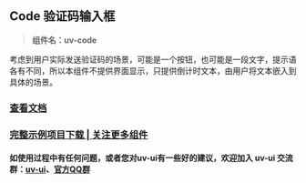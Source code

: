 ## Code 验证码输入框

> **组件名：uv-code**

考虑到用户实际发送验证码的场景，可能是一个按钮，也可能是一段文字，提示语各有不同，所以本组件不提供界面显示，只提供倒计时文本，由用户将文本嵌入到具体的场景。

### <a href="https://www.uvui.cn/components/code.html" target="_blank">查看文档</a>

### [完整示例项目下载 | 关注更多组件](https://ext.dcloud.net.cn/plugin?name=uv-ui)

#### 如使用过程中有任何问题，或者您对uv-ui有一些好的建议，欢迎加入 uv-ui 交流群：<a href="https://ext.dcloud.net.cn/plugin?id=12287" target="_blank">uv-ui</a>、<a href="https://www.uvui.cn/components/addQQGroup.html" target="_blank">官方QQ群</a>

